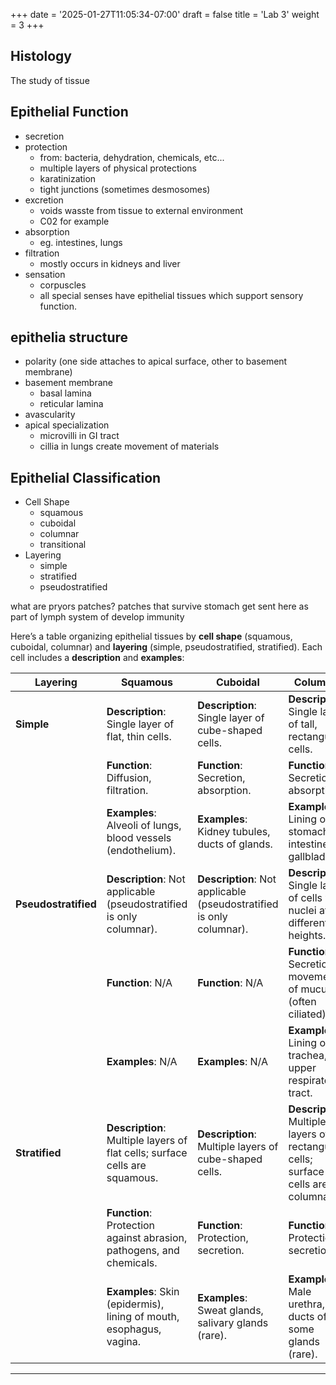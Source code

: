 +++
date = '2025-01-27T11:05:34-07:00'
draft = false
title = 'Lab 3'
weight = 3
+++

## Histology

The study of tissue

## Epithelial Function

- secretion
- protection
    - from: bacteria, dehydration, chemicals, etc...
    - multiple layers of physical protections
    - karatinization
    - tight junctions (sometimes desmosomes)
- excretion
    - voids wasste from tissue to external environment
    - C02 for example
- absorption
    - eg. intestines, lungs
- filtration
    - mostly occurs in kidneys and liver
- sensation
    - corpuscles
    - all special senses have epithelial tissues which support sensory function.


## epithelia structure

- polarity (one side attaches to apical surface, other to basement membrane)
- basement membrane
    - basal lamina
    - reticular lamina
- avascularity
- apical specialization
    - microvilli in GI tract
    - cillia in lungs create movement of materials

## Epithelial Classification

- Cell Shape
    - squamous
    - cuboidal
    - columnar
    - transitional
- Layering
    - simple
    - stratified
    - pseudostratified


what are pryors patches? patches that survive stomach get sent here as part of lymph system of develop immunity

Here’s a table organizing epithelial tissues by **cell shape** (squamous, cuboidal, columnar) and **layering** (simple, pseudostratified, stratified). Each cell includes a **description** and **examples**:

| **Layering**         | **Squamous**                                                                 | **Cuboidal**                                                                 | **Columnar**                                                                 |
|-----------------------|------------------------------------------------------------------------------|------------------------------------------------------------------------------|------------------------------------------------------------------------------|
| **Simple**            | **Description**: Single layer of flat, thin cells.                          | **Description**: Single layer of cube-shaped cells.                         | **Description**: Single layer of tall, rectangular cells.                   |
|                       | **Function**: Diffusion, filtration.                                        | **Function**: Secretion, absorption.                                        | **Function**: Secretion, absorption.                                        |
|                       | **Examples**: Alveoli of lungs, blood vessels (endothelium).                | **Examples**: Kidney tubules, ducts of glands.                              | **Examples**: Lining of stomach, intestines, gallbladder.                   |
| **Pseudostratified**  | **Description**: Not applicable (pseudostratified is only columnar).        | **Description**: Not applicable (pseudostratified is only columnar).        | **Description**: Single layer of cells with nuclei at different heights.    |
|                       | **Function**: N/A                                                           | **Function**: N/A                                                           | **Function**: Secretion, movement of mucus (often ciliated).                |
|                       | **Examples**: N/A                                                           | **Examples**: N/A                                                           | **Examples**: Lining of trachea, upper respiratory tract.                   |
| **Stratified**        | **Description**: Multiple layers of flat cells; surface cells are squamous. | **Description**: Multiple layers of cube-shaped cells.                      | **Description**: Multiple layers of rectangular cells; surface cells are columnar. |
|                       | **Function**: Protection against abrasion, pathogens, and chemicals.        | **Function**: Protection, secretion.                                        | **Function**: Protection, secretion.                                        |
|                       | **Examples**: Skin (epidermis), lining of mouth, esophagus, vagina.         | **Examples**: Sweat glands, salivary glands (rare).                         | **Examples**: Male urethra, ducts of some glands (rare).                    |

---


